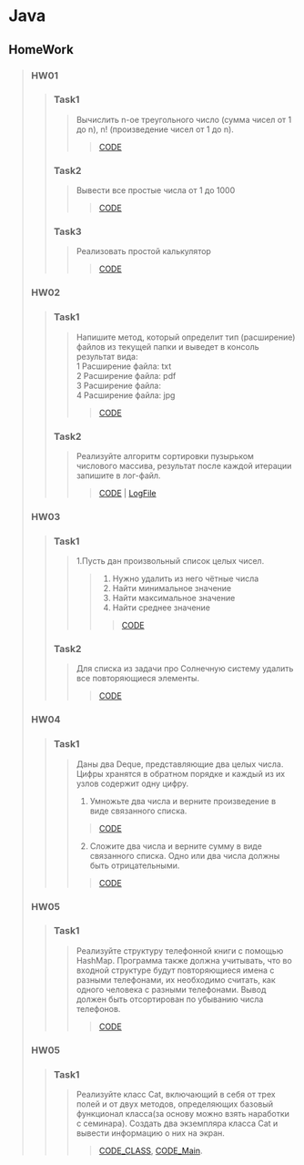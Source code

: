 # Java
## HomeWork
> ### HW01
>> ###  Task1
>>>Вычислить n-ое треугольного число (сумма чисел от 1 до n), n! (произведение чисел от 1 до n).
>>>> [CODE](/HomeWork/HW01/task1.java)
>> ### Task2
>>> Вывести все простые числа от 1 до 1000
>>>> [CODE](/HomeWork/HW01/task2.java)
>> ### Task3
>>>Реализовать простой калькулятор
>>>>[CODE](/HomeWork/HW01/task3.java)
> ### HW02
>> ### Task1
>>>Напишите метод, который определит тип (расширение) файлов из текущей папки и выведет в консоль результат вида:  
1 Расширение файла: txt  
2 Расширение файла: pdf  
3 Расширение файла:  
4 Расширение файла: jpg
>>>> [CODE](/HomeWork/HW02/task1.java)
>> ### Task2
>>>Реализуйте алгоритм сортировки пузырьком числового массива, результат после каждой итерации запишите в лог-файл.
>>>>[CODE](/HomeWork/HW02/task2.java) | [LogFile](/logHW02Task02.txt)
> ### HW03
>> ### Task1
>>> 1.Пусть дан произвольный список целых чисел.  
>>>>1) Нужно удалить из него чётные числа 
>>>>2) Найти минимальное значение
>>>>3) Найти максимальное значение
>>>>4) Найти среднее значение
>>>>> [CODE](/HomeWork/HW03/task1.java)
>> ### Task2
>>> Для списка из задачи про Солнечную систему удалить все повторяющиеся элементы.
>>>> [CODE](/HomeWork/HW03/task2.java)
> ### HW04
>> ### Task1
>>>Даны два Deque, представляющие два целых числа. Цифры хранятся в обратном порядке и каждый из их узлов содержит одну цифру.
>>>1. Умножьте два числа и верните произведение в виде связанного списка. 
>>>>[CODE](/HomeWork/HW04/task1.java)
>>>2. Сложите два числа и верните сумму в виде связанного списка. Одно или два числа должны быть отрицательными.
>>>> [CODE](/HomeWork/HW04/task2.java)
> ### HW05
>> ### Task1
>>>Реализуйте структуру телефонной книги с помощью HashMap.
Программа также должна учитывать, что во входной структуре будут повторяющиеся имена с разными телефонами, их необходимо считать, как одного человека с разными телефонами. Вывод должен быть отсортирован по убыванию числа телефонов.
>>>> [CODE](/HomeWork/HW05/task1.java)
> ### HW05
>> ### Task1
>>>Реализуйте класс Cat, включающий в себя от трех полей и от двух методов,
определяющих базовый функционал класса(за основу можно взять наработки с семинара). 
Создать два экземпляра класса Cat и вывести информацию о них на экран.
>>>>[CODE_CLASS](/HomeWork/HW06/Cat.java), [CODE_Main](/HomeWork/HW06/task1.java).
